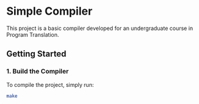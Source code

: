 # Simple Compiler

This project is a basic compiler developed for an undergraduate course in Program Translation.

## Getting Started

### 1. Build the Compiler

To compile the project, simply run:

```bash
make
```